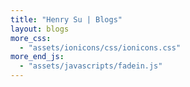 ```yaml
---
title: "Henry Su | Blogs"
layout: blogs
more_css:
  - "assets/ionicons/css/ionicons.css"
more_end_js:
  - "assets/javascripts/fadein.js"
---
```

